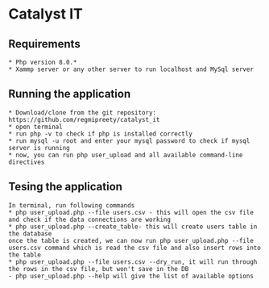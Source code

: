 # Catalyst IT 
## Requirements
    * Php version 8.0.*
    * Xammp server or any other server to run localhost and MySql server

## Running the application
    * Download/clone from the git repository: https://github.com/regmipreety/catalyst_it
    * open terminal 
    * run php -v to check if php is installed correctly
    * run mysql -u root and enter your mysql password to check if mysql server is running
    * now, you can run php user_upload and all available command-line directives 

## Tesing the application
    In terminal, run following commands
    * php user_upload.php --file users.csv - this will open the csv file and check if the data connections are working
    * php user_upload.php --create_table- this will create users table in the database
    once the table is created, we can now run php user_upload.php --file users.csv command which is read the csv file and also insert rows into the table
    * php user_upload.php --file users.csv --dry_run, it will run through the rows in the csv file, but won't save in the DB
    - php user_upload.php --help will give the list of available options

    
